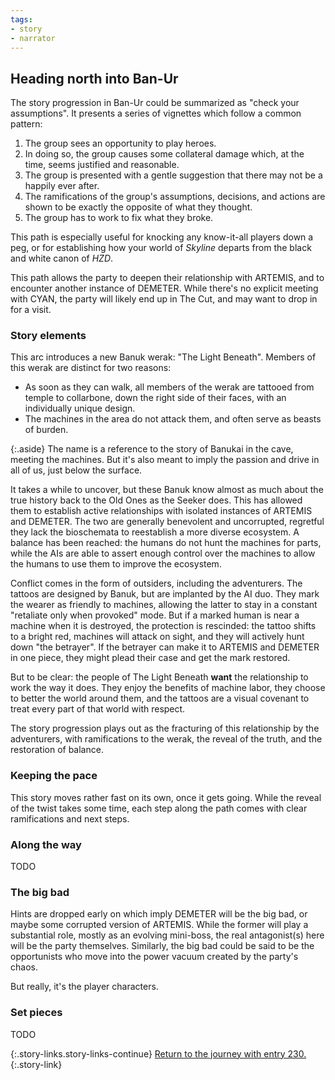 ```yaml
---
tags:
- story
- narrator
---
```


## Heading north into Ban-Ur

The story progression in Ban-Ur could be summarized as "check your assumptions".
It presents a series of vignettes which follow a common pattern:

1. The group sees an opportunity to play heroes.
2. In doing so, the group causes some collateral damage which, at the time, seems justified and reasonable.
3. The group is presented with a gentle suggestion that there may not be a happily ever after.
4. The ramifications of the group's assumptions, decisions, and actions are shown to be exactly the opposite of what they thought.
5. The group has to work to fix what they broke.

This path is especially useful for knocking any know-it-all players down a peg, or for establishing how your world of _Skyline_ departs from the black and white canon of _HZD_.

This path allows the party to deepen their relationship with ARTEMIS, and to encounter another instance of DEMETER.
While there's no explicit meeting with CYAN, the party will likely end up in The Cut, and may want to drop in for a visit.

### Story elements

This arc introduces a new Banuk werak: "The Light Beneath".
Members of this werak are distinct for two reasons:

* As soon as they can walk, all members of the werak are tattooed from temple to collarbone, down the right side of their faces, with an individually unique design.
* The machines in the area do not attack them, and often serve as beasts of burden.

{:.aside}
The name is a reference to the story of Banukai in the cave, meeting the machines.
But it's also meant to imply the passion and drive in all of us, just below the surface.

It takes a while to uncover, but these Banuk know almost as much about the true history back to the Old Ones as the Seeker does.
This has allowed them to establish active relationships with isolated instances of ARTEMIS and DEMETER.
The two are generally benevolent and uncorrupted, regretful they lack the bioschemata to reestablish a more diverse ecosystem.
A balance has been reached: the humans do not hunt the machines for parts, while the AIs are able to assert enough control over the machines to allow the humans to use them to improve the ecosystem.

Conflict comes in the form of outsiders, including the adventurers.
The tattoos are designed by Banuk, but are implanted by the AI duo.
They mark the wearer as friendly to machines, allowing the latter to stay in a constant "retaliate only when provoked" mode.
But if a marked human is near a machine when it is destroyed, the protection is rescinded: the tattoo shifts to a bright red, machines will attack on sight, and they will actively hunt down "the betrayer".
If the betrayer can make it to ARTEMIS and DEMETER in one piece, they might plead their case and get the mark restored.

But to be clear: the people of The Light Beneath **want** the relationship to work the way it does.
They enjoy the benefits of machine labor, they choose to better the world around them, and the tattoos are a visual covenant to treat every part of that world with respect.

The story progression plays out as the fracturing of this relationship by the adventurers, with ramifications to the werak, the reveal of the truth, and the restoration of balance.

### Keeping the pace

This story moves rather fast on its own, once it gets going.
While the reveal of the twist takes some time, each step along the path comes with clear ramifications and next steps.

### Along the way

TODO

### The big bad

Hints are dropped early on which imply DEMETER will be the big bad, or maybe some corrupted version of ARTEMIS.
While the former will play a substantial role, mostly as an evolving mini-boss, the real antagonist(s) here will be the party themselves.
Similarly, the big bad could be said to be the opportunists who move into the power vacuum created by the party's chaos.

But really, it's the player characters.

### Set pieces

TODO

{:.story-links.story-links-continue}
[Return to the journey with entry 230.](230-banuk-lands.md){:.story-link}
